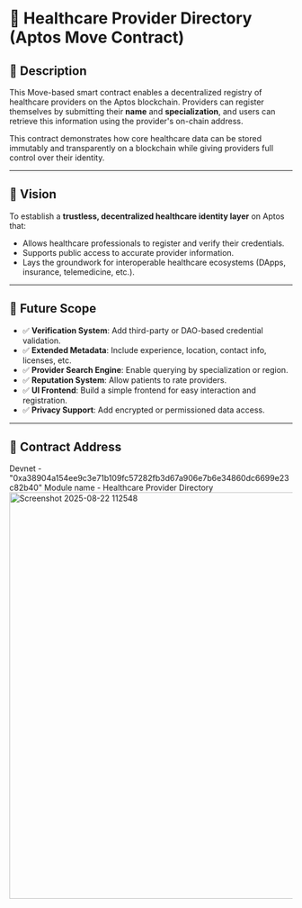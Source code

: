 # 🏥 Healthcare Provider Directory (Aptos Move Contract)

## 📄 Description

This Move-based smart contract enables a decentralized registry of healthcare providers on the Aptos blockchain. Providers can register themselves by submitting their **name** and **specialization**, and users can retrieve this information using the provider's on-chain address.

This contract demonstrates how core healthcare data can be stored immutably and transparently on a blockchain while giving providers full control over their identity.

---

## 🌟 Vision

To establish a **trustless, decentralized healthcare identity layer** on Aptos that:

- Allows healthcare professionals to register and verify their credentials.
- Supports public access to accurate provider information.
- Lays the groundwork for interoperable healthcare ecosystems (DApps, insurance, telemedicine, etc.).

---

## 🚀 Future Scope

- ✅ **Verification System**: Add third-party or DAO-based credential validation.
- ✅ **Extended Metadata**: Include experience, location, contact info, licenses, etc.
- ✅ **Provider Search Engine**: Enable querying by specialization or region.
- ✅ **Reputation System**: Allow patients to rate providers.
- ✅ **UI Frontend**: Build a simple frontend for easy interaction and registration.
- ✅ **Privacy Support**: Add encrypted or permissioned data access.

---

## 🧾 Contract Address
Devnet - "0xa38904a154ee9c3e71b109fc57282fb3d67a906e7b6e34860dc6699e23c82b40"
Module name - Healthcare Provider Directory
<img width="1348" height="722" alt="Screenshot 2025-08-22 112548" src="https://github.com/user-attachments/assets/88eb9f87-71d7-400e-87fd-30d614273b98" />
